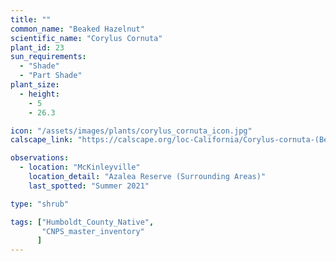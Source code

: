 ```yaml
---
title: ""
common_name: "Beaked Hazelnut"
scientific_name: "Corylus Cornuta"
plant_id: 23
sun_requirements:
  - "Shade"
  - "Part Shade"
plant_size:
  - height: 
    - 5
    - 26.3

icon: "/assets/images/plants/corylus_cornuta_icon.jpg" 
calscape_link: "https://calscape.org/loc-California/Corylus-cornuta-(Beaked-Hazelnut)"

observations: 
  - location: "McKinleyville"
    location_detail: "Azalea Reserve (Surrounding Areas)"
    last_spotted: "Summer 2021"

type: "shrub"

tags: ["Humboldt_County_Native",
       "CNPS_master_inventory"
      ]
---
```


